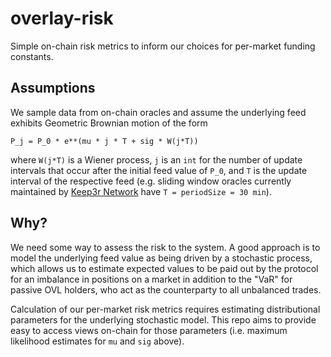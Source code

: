# overlay-risk

Simple on-chain risk metrics to inform our choices for per-market funding constants.


## Assumptions

We sample data from on-chain oracles and assume the underlying feed exhibits Geometric Brownian motion of the form

```
P_j = P_0 * e**(mu * j * T + sig * W(j*T))
```

where `W(j*T)` is a Wiener process, `j` is an `int` for the number of update intervals that occur after the initial feed value of `P_0`, and `T` is the update interval of the respective feed (e.g. sliding window oracles currently maintained by [Keep3r Network](https://github.com/keep3r-network/keep3r.network) have `T = periodSize = 30 min`).


## Why?

We need some way to assess the risk to the system. A good approach is to model the underlying feed value as being driven by a stochastic process, which allows us to estimate expected values to be paid out by the protocol for an imbalance in positions on a market in addition to the "VaR" for passive OVL holders, who act as the counterparty to all unbalanced trades.

Calculation of our per-market risk metrics requires estimating distributional parameters for the underlying stochastic model. This repo aims to provide easy to access views on-chain for those parameters (i.e. maximum likelihood estimates for `mu` and `sig` above).
